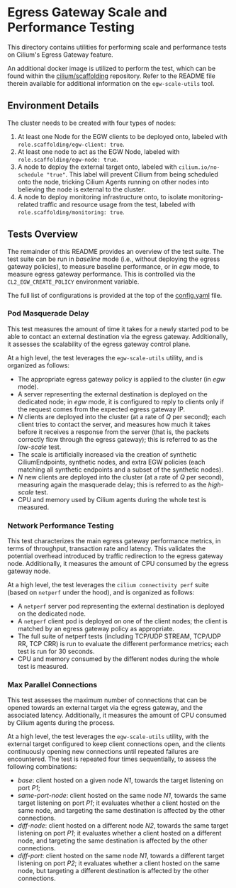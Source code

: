 # Egress Gateway Scale and Performance Testing

This directory contains utilities for performing scale and performance tests on
Cilium's Egress Gateway feature.

An additional docker image is utilized to perform the test, which can be found
within the [cilium/scaffolding](https://github.com/cilium/scaffolding/tree/main/egw-scale-utils)
repository. Refer to the README file therein available for additional information
on the `egw-scale-utils` tool.

## Environment Details

The cluster needs to be created with four types of nodes:

1. At least one Node for the EGW clients to be deployed onto, labeled with
   `role.scaffolding/egw-client: true`.
2. At least one node to act as the EGW Node, labeled with
   `role.scaffolding/egw-node: true`.
3. A node to deploy the external target onto, labeled with
   `cilium.io/no-schedule "true"`. This label will prevent Cilium from being
   scheduled onto the node, tricking Cilium Agents running on other nodes into
   believing the node is external to the cluster.
4. A node to deploy monitoring infrastructure onto, to isolate
   monitoring-related traffic and resource usage from the test, labeled
   with `role.scaffolding/monitoring: true`.

## Tests Overview

The remainder of this README provides an overview of the test suite. The test
suite can be run in *baseline* mode (i.e., without deploying the egress gateway
policies), to measure baseline performance, or in *egw* mode, to measure
egress gateway performance. This is controlled via the `CL2_EGW_CREATE_POLICY`
environment variable.

The full list of configurations is provided at the top of the
[config.yaml](config.yaml) file.

### Pod Masquerade Delay

This test measures the amount of time it takes for a newly started pod to be able
to contact an external destination via the egress gateway. Additionally, it assesses
the scalability of the egress gateway control plane.

At a high level, the test leverages the `egw-scale-utils` utility, and is organized
as follows:

* The appropriate egress gateway policy is applied to the cluster (in *egw* mode).
* A server representing the external destination is deployed on the dedicated node;
  in *egw* mode, it is configured to reply to clients only if the request comes
  from the expected egress gateway IP.
* *N* clients are deployed into the cluster (at a rate of *Q* per second); each
  client tries to contact the server, and measures how much it takes before it
  receives a response from the server (that is, the packets correctly flow through
  the egress gateway); this is referred to as the *low-scale* test.
* The scale is artificially increased via the creation of synthetic CiliumEndpoints,
  synthetic nodes, and extra EGW policies (each matching all synthetic endpoints
  and a subset of the synthetic nodes).
* *N* new clients are deployed into the cluster (at a rate of *Q* per second),
  measuring again the masquerade delay; this is referred to as the *high-scale* test.
* CPU and memory used by Cilium agents during the whole test is measured.

### Network Performance Testing

This test characterizes the main egress gateway performance metrics, in terms of
throughput, transaction rate and latency. This validates the potential overhead
introduced by traffic redirection to the egress gateway node. Additionally, it
measures the amount of CPU consumed by the egress gateway node.

At a high level, the test leverages the `cilium connectivity perf` suite (based
on `netperf`  under the hood), and is organized as follows:

* A `netperf` server pod representing the external destination is deployed on
  the dedicated node.
* A `netperf` client pod is deployed on one of the client nodes; the client is
  matched by an egress gateway policy as appropriate.
* The full suite of netperf tests (including TCP/UDP STREAM, TCP/UDP RR, TCP CRR) is
  run to evaluate the different performance metrics; each test is run for 30 seconds.
* CPU and memory consumed by the different nodes during the whole test is measured.

### Max Parallel Connections

This test assesses the maximum number of connections that can be opened towards an
external target via the egress gateway, and the associated latency. Additionally,
it measures the amount of CPU consumed by Cilium agents during the process.

At a high level, the test leverages the `egw-scale-utils` utility, with the external
target configured to keep client connections open, and the clients continuously
opening new connections until repeated failures are encountered. The test is
repeated four times sequentially, to assess the following combinations:

* *base*: client hosted on a given node *N1*, towards the target listening on
  port *P1*;
* *same-port-node*: client hosted on the same node *N1*, towards the same target
  listening on port *P1*; it evaluates whether a client hosted on the same node,
  and targeting the same destination is affected by the other connections.
* *diff-node*: client hosted on a different node *N2*, towards the same target
  listening on port *P1*; it evaluates whether a client hosted on a different
  node, and targeting the same destination is affected by the other connections.
* *diff-port*: client hosted on the same node *N1*, towards a different target
  listening on port *P2*; it evaluates whether a client hosted on the same node,
  but targeting a different destination is affected by the other connections.
